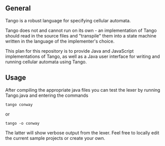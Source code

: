 ## General

Tango is a robust language for specifying cellular automata.

Tango does not and cannot run on its own - an implementation of Tango should read in the source files and "transpile" them into a state machine written in the language of the implementer's choice.

This plan for this repository is to provide Java and JavaScript implementations of Tango, as well as a Java user interface for writing and running cellular automata using Tango.

## Usage
After compiling the appropriate java files you can test the lexer by running Tango.java and entering the commands
```
tango conway
```
or
```
tango -o conway
```
The latter will show verbose output from the lexer. Feel free to locally edit the current sample projects or create your own.
